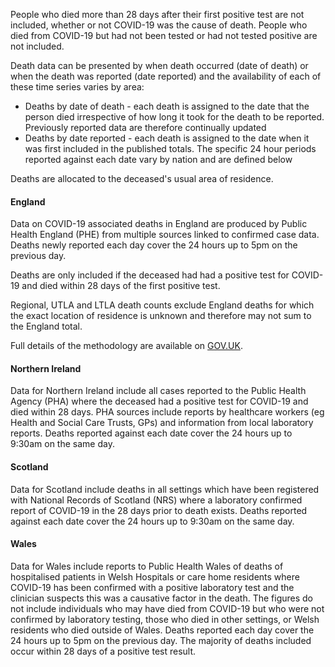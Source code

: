 ﻿People who died more than 28 days after their first positive test are not included, whether or not COVID-19 was the cause of death.  People who died from COVID-19 but had not been tested or had not tested positive are not included.

Death data can be presented by when death occurred (date of death) or when the death was reported (date reported) and the availability of each of these time series varies by area:

* Deaths by date of death - each death is assigned to the date that the person died irrespective of how long it took for the death to be reported.  Previously reported data are therefore continually updated
* Deaths by date reported - each death is assigned to the date when it was first included in the published totals.  The specific 24 hour periods reported against each date vary by nation and are defined below

Deaths are allocated to the deceased's usual area of residence.

#### England

Data on COVID-19 associated deaths in England are produced by Public Health England (PHE) from multiple sources linked to confirmed case data.  Deaths newly reported each day cover the 24 hours up to 5pm on the previous day.

Deaths are only included if the deceased had had a positive test for COVID-19 and died within 28 days of the first positive test.

Regional, UTLA and LTLA death counts exclude England deaths for which the exact location of residence is unknown and therefore may not sum to the England total.

Full details of the methodology are available on [GOV.UK](https://www.gov.uk/government/publications/phe-data-series-on-deaths-in-people-with-covid-19-technical-summary).

#### Northern Ireland

Data for Northern Ireland include all cases reported to the Public Health Agency (PHA) where the deceased had a positive test for COVID-19 and died within 28 days.  PHA sources include reports by healthcare workers (eg Health and Social Care Trusts, GPs) and information from local laboratory reports. Deaths reported against each date cover the 24 hours up to 9:30am on the same day.

#### Scotland

Data for Scotland include deaths in all settings which have been registered with National Records of Scotland (NRS) where a laboratory confirmed report of COVID-19 in the 28 days prior to death exists. Deaths reported against each date cover the 24 hours up to 9:30am on the same day.

#### Wales

Data for Wales include reports to Public Health Wales of deaths of hospitalised patients in Welsh Hospitals or care home residents where COVID-19 has been confirmed with a positive laboratory test and the clinician suspects this was a causative factor in the death.  The figures do not include individuals who may have died from COVID-19 but who were not confirmed by laboratory testing, those who died in other settings, or Welsh residents who died outside of Wales.  Deaths reported each day cover the 24 hours up to 5pm on the previous day.  The majority of deaths included occur within 28 days of a positive test result.